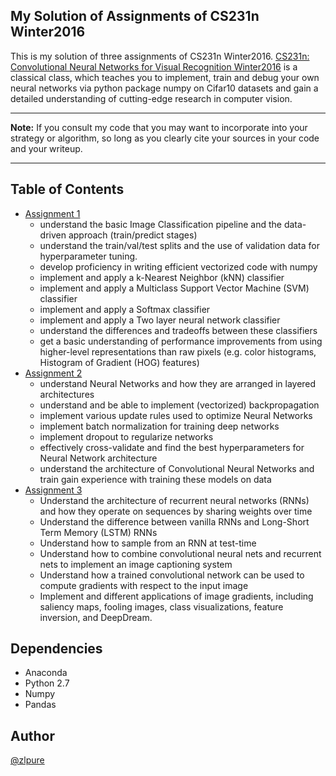 ## My Solution of Assignments of CS231n Winter2016
This is my solution of three assignments of CS231n Winter2016.
[CS231n: Convolutional Neural Networks for Visual Recognition Winter2016](http://cs231n.stanford.edu/2016/) is
a classical class, which teaches you to 
implement, train and debug your own neural networks via python package numpy on Cifar10 datasets
and gain a detailed understanding of cutting-edge research in computer vision. 
******
**Note:** If you consult my code that you may want to incorporate into your strategy or algorithm, 
so long as you clearly cite your sources in your code and your writeup.
******

## Table of Contents
* [Assignment 1](https://github.com/zlpure/CS231n/tree/master/assignment1)
  * understand the basic Image Classification pipeline and the data-driven approach (train/predict stages)
  * understand the train/val/test splits and the use of validation data for hyperparameter tuning.
  * develop proficiency in writing efficient vectorized code with numpy
  * implement and apply a k-Nearest Neighbor (kNN) classifier
  * implement and apply a Multiclass Support Vector Machine (SVM) classifier
  * implement and apply a Softmax classifier
  * implement and apply a Two layer neural network classifier
  * understand the differences and tradeoffs between these classifiers
  * get a basic understanding of performance improvements from using higher-level representations than raw pixels (e.g. color histograms, Histogram of Gradient (HOG) features)
* [Assignment 2](https://github.com/zlpure/CS231n/tree/master/assignment2)
  * understand Neural Networks and how they are arranged in layered architectures
  * understand and be able to implement (vectorized) backpropagation
  * implement various update rules used to optimize Neural Networks
  * implement batch normalization for training deep networks
  * implement dropout to regularize networks
  * effectively cross-validate and find the best hyperparameters for Neural Network architecture
  * understand the architecture of Convolutional Neural Networks and train gain experience with training these models on data
* [Assignment 3](https://github.com/zlpure/CS231n/tree/master/assignment3)
  * Understand the architecture of recurrent neural networks (RNNs) and how they operate on sequences by sharing weights over time
  * Understand the difference between vanilla RNNs and Long-Short Term Memory (LSTM) RNNs
  * Understand how to sample from an RNN at test-time
  * Understand how to combine convolutional neural nets and recurrent nets to implement an image captioning system
  * Understand how a trained convolutional network can be used to compute gradients with respect to the input image
  * Implement and different applications of image gradients, including saliency maps, fooling images, class visualizations, feature inversion, and DeepDream.

## Dependencies
* Anaconda
* Python 2.7
* Numpy
* Pandas

## Author
[@zlpure](github.com/zlpure)
